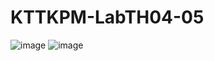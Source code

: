 # KTTKPM-LabTH04-05
![image](https://user-images.githubusercontent.com/85795458/193513423-d33903d6-1249-4470-8137-2718c0db44ff.png)
![image](https://user-images.githubusercontent.com/85795458/193513539-4decc3ee-d9ed-42d2-9200-b94d0ec80731.png)
